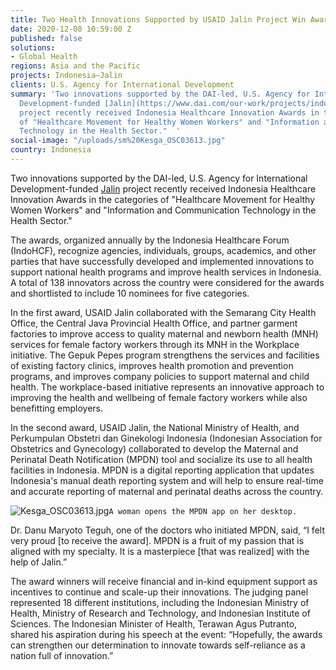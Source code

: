```yaml
---
title: Two Health Innovations Supported by USAID Jalin Project Win Awards
date: 2020-12-08 10:59:00 Z
published: false
solutions:
- Global Health
regions: Asia and the Pacific
projects: Indonesia—Jalin
clients: U.S. Agency for International Development
summary: 'Two innovations supported by the DAI-led, U.S. Agency for International
  Development-funded [Jalin](https://www.dai.com/our-work/projects/indonesia-jalin)
  project recently received Indonesia Healthcare Innovation Awards in the categories
  of "Healthcare Movement for Healthy Women Workers" and "Information and Communication
  Technology in the Health Sector."  '
social-image: "/uploads/sm%20Kesga_OSC03613.jpg"
country: Indonesia
---
```


Two innovations supported by the DAI-led, U.S. Agency for International Development-funded [Jalin](https://www.dai.com/our-work/projects/indonesia-jalin) project recently received Indonesia Healthcare Innovation Awards in the categories of "Healthcare Movement for Healthy Women Workers" and "Information and Communication Technology in the Health Sector."  

The awards, organized annually by the Indonesia Healthcare Forum (IndoHCF), recognize agencies, individuals, groups, academics, and other parties that have successfully developed and implemented innovations to support national health programs and improve health services in Indonesia. A total of 138 innovators across the country were considered for the awards and shortlisted to include 10 nominees for five categories. 
    
In the first award, USAID Jalin collaborated with the Semarang City Health Office, the Central Java Provincial Health Office, and partner garment factories to improve access to quality maternal and newborn health (MNH) services for female factory workers through its MNH in the Workplace initiative. The Gepuk Pepes program strengthens the services and facilities of existing factory clinics, improves health promotion and prevention programs, and improves company policies to support maternal and child health. The workplace-based initiative represents an innovative approach to improving the health and wellbeing of female factory workers while also benefitting employers. 

In the second award, USAID Jalin, the National Ministry of Health, and Perkumpulan Obstetri dan Ginekologi Indonesia (Indonesian Association for Obstetrics and Gynecology) collaborated to develop the Maternal and Perinatal Death Notification (MPDN) tool and socialize its use to all health facilities in Indonesia. MPDN is a digital reporting application that updates Indonesia's manual death reporting system and will help to ensure real-time and accurate reporting of maternal and perinatal deaths across the country. 

![Kesga_OSC03613.jpg](/uploads/Kesga_OSC03613.jpg)`A woman opens the MPDN app on her desktop.`

Dr. Danu Maryoto Teguh, one of the doctors who initiated MPDN, said, “I felt very proud [to receive the award]. MPDN is a fruit of my passion that is aligned with my specialty. It is a masterpiece [that was realized] with the help of Jalin.” 

The award winners will receive financial and in-kind equipment support as incentives to continue and scale-up their innovations. The judging panel represented 18 different institutions, including the Indonesian Ministry of Health, Ministry of Research and Technology, and Indonesian Institute of Sciences. The Indonesian Minister of Health, Terawan Agus Putranto, shared his aspiration during his speech at the event: “Hopefully, the awards can strengthen our determination to innovate towards self-reliance as a nation full of innovation.”